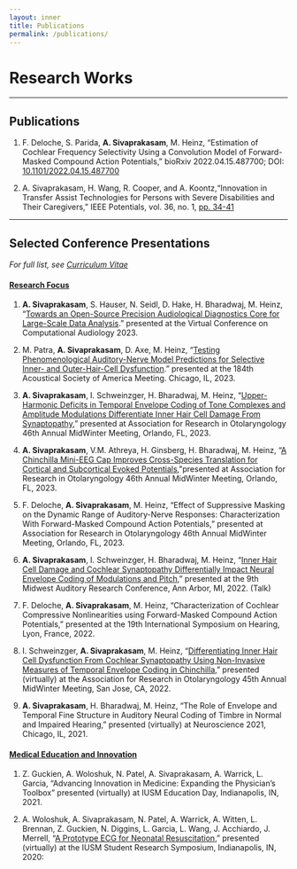 ```yaml
---
layout: inner
title: Publications
permalink: /publications/
---
```


# Research Works

---

## Publications

1. F. Deloche, S. Parida, **A. Sivaprakasam**, M. Heinz, “Estimation of Cochlear Frequency Selectivity Using a Convolution Model of Forward-Masked Compound Action Potentials,” bioRxiv 2022.04.15.487700; DOI: [10.1101/2022.04.15.487700](https://www.biorxiv.org/content/10.1101/2022.04.15.487700v1)

2. A. Sivaprakasam, H. Wang, R. Cooper, and A. Koontz,“Innovation in Transfer Assist Technologies for Persons with Severe Disabilities and Their Caregivers,” IEEE Potentials, vol. 36, no. 1, [pp. 34-41](https://ieeexplore.ieee.org/document/7814381?reload=true)

---

## Selected Conference Presentations

*For full list, see [Curriculum Vitae](http://sivaprakasaman.github.io/cv)*

#### <u>Research Focus</u>

1. **A. Sivaprakasam**, S. Hauser, N. Seidl, D. Hake, H. Bharadwaj, M. Heinz, “[Towards an Open-Source Precision Audiological Diagnostics Core for Large-Scale Data Analysis](https://youtu.be/nibZOeDtV08).” presented at the Virtual Conference on Computational Audiology 2023.

2. M. Patra, **A. Sivaprakasam**, D. Axe, M. Heinz, “[Testing Phenomenological Auditory-Nerve Model Predictions for Selective Inner- and Outer-Hair-Cell Dysfunction](https://sivaprakasaman.github.io/docs/ASA2023_MP_AS_PRINT.pdf).” presented at the 184th Acoustical Society of America Meeting. Chicago, IL, 2023.

3. **A. Sivaprakasam**, I. Schweinzger, H. Bharadwaj, M. Heinz, “[Upper-Harmonic Deficits in Temporal Envelope Coding of Tone Complexes and Amplitude Modulations Differentiate Inner Hair Cell Damage From Synaptopathy](https://sivaprakasaman.github.io/docs/Sivaprakasam_ARO_IHC_TTS_2023.pdf),” presented at Association for Research in Otolaryngology 46th Annual MidWinter Meeting, Orlando, FL, 2023.

4. **A. Sivaprakasam**, V.M. Athreya, H. Ginsberg, H. Bharadwaj, M. Heinz, “[A Chinchilla Mini-EEG Cap Improves Cross-Species Translation for Cortical and Subcortical Evoked Potentials](https://sivaprakasaman.github.io/docs/Sivaprakasam_Mysore_Athreya_EEG_MiniCapPoster.pdf),"presented at Association for Research in Otolaryngology 46th Annual MidWinter Meeting, Orlando, FL, 2023.

5. F. Deloche, **A. Sivaprakasam**, M. Heinz, “Effect of Suppressive Masking on the Dynamic Range of Auditory-Nerve Responses: Characterization With Forward-Masked Compound Action Potentials,” presented at Association for Research in Otolaryngology 46th Annual MidWinter Meeting, Orlando, FL, 2023.

6. **A. Sivaprakasam**, I. Schweinzger, H. Bharadwaj, M. Heinz, “[Inner Hair Cell Damage and Cochlear Synaptopathy Differentially Impact Neural Envelope Coding of Modulations and Pitch](https://sivaprakasaman.github.io/docs/Sivaprakasam_MARC_Talk_22.pdf),” presented at the 9th Midwest Auditory Research Conference, Ann Arbor, MI, 2022. (Talk)

7. F. Deloche, **A. Sivaprakasam**, M. Heinz, “Characterization of Cochlear Compressive Nonlinearities using Forward-Masked Compound Action Potentials,” presented at the 19th International Symposium on Hearing, Lyon, France, 2022. 

8. I. Schweinzger, **A. Sivaprakasam**, M. Heinz, “[Differentiating Inner Hair Cell Dysfunction From Cochlear Synaptopathy Using Non-Invasive Measures of Temporal Envelope Coding in Chinchilla](https://sivaprakasaman.github.io/docs/ARO_2022_Poster_FinalDraft.pdf),” presented (virtually) at the Association for Research in Otolaryngology 45th Annual MidWinter Meeting, San Jose, CA, 2022.

9. **A. Sivaprakasam**, H. Bharadwaj, M. Heinz, “The Role of Envelope and Temporal Fine Structure in Auditory Neural Coding of Timbre in Normal and Impaired Hearing,” presented (virtually) at Neuroscience 2021, Chicago, IL, 2021.

#### <u>Medical Education and Innovation</u>

1. Z. Guckien, A. Woloshuk, N. Patel, A. Sivaprakasam, A. Warrick, L. Garcia, “Advancing Innovation in Medicine: Expanding the Physician’s Toolbox” presented (virtually) at IUSM Education Day, Indianapolis, IN, 2021. 

2. A. Woloshuk, A. Sivaprakasam, N. Patel, A. Warrick, A. Witten, L. Brennan, Z. Guckien, N. Diggins, L. Garcia, L. Wang, J. Acchiardo, J. Merrell, “[A Prototype ECG for Neonatal Resuscitation](https://youtu.be/thIokzKTyOE),” presented (virtually) at the IUSM Student Research Symposium, Indianapolis, IN, 2020: 

